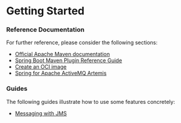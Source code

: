 # Getting Started

### Reference Documentation

For further reference, please consider the following sections:

* [Official Apache Maven documentation](https://maven.apache.org/guides/index.html)
* [Spring Boot Maven Plugin Reference Guide](https://docs.spring.io/spring-boot/docs/3.2.2/maven-plugin/reference/html/)
* [Create an OCI image](https://docs.spring.io/spring-boot/docs/3.2.2/maven-plugin/reference/html/#build-image)
* [Spring for Apache ActiveMQ Artemis](https://docs.spring.io/spring-boot/docs/3.2.2/reference/htmlsingle/index.html#messaging.jms.artemis)

### Guides

The following guides illustrate how to use some features concretely:

* [Messaging with JMS](https://spring.io/guides/gs/messaging-jms/)

